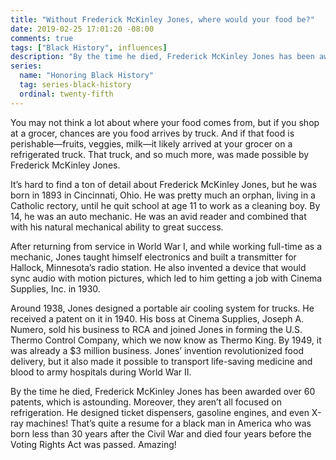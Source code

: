 ```yaml
---
title: "Without Frederick McKinley Jones, where would your food be?"
date: 2019-02-25 17:01:20 -08:00
comments: true
tags: ["Black History", influences]
description: "By the time he died, Frederick McKinley Jones has been awarded over 60 patents."
series:
  name: "Honoring Black History"
  tag: series-black-history
  ordinal: twenty-fifth
---
```


You may not think a lot about where your food comes from, but if you shop at a grocer, chances are you food arrives by truck. And if that food is perishable—fruits, veggies, milk—it likely arrived at your grocer on a refrigerated truck. That truck, and so much more, was made possible by Frederick McKinley Jones.

<!-- more -->

It’s hard to find a ton of detail about Frederick McKinley Jones, but he was born in 1893 in Cincinnati, Ohio. He was pretty much an orphan, living in a Catholic rectory, until he quit school at age 11 to work as a cleaning boy. By 14, he was an auto mechanic. He was an avid reader and combined that with his natural mechanical ability to great success.

After returning from service in World War I, and while working full-time as a mechanic, Jones taught himself electronics and built a transmitter for Hallock, Minnesota’s radio station. He also invented a device that would sync audio with motion pictures, which led to him getting a job with Cinema Supplies, Inc. in 1930.

Around 1938, Jones designed a portable air cooling system for trucks. He received a patent on it in 1940. His boss at Cinema Supplies, Joseph A. Numero, sold his business to RCA and joined Jones in forming the U.S. Thermo Control Company, which we now know as Thermo King. By 1949, it was already a $3 million business. Jones’ invention revolutionized food delivery, but it also made it possible to transport life-saving medicine and blood to army hospitals during World War II.

By the time he died, Frederick McKinley Jones has been awarded over 60 patents, which is astounding. Moreover, they aren’t all focused on refrigeration. He designed ticket dispensers, gasoline engines, and even X-ray machines! That’s quite a resume for a black man in America who was born less than 30 years after the Civil War and died four years before the Voting Rights Act was passed. Amazing!